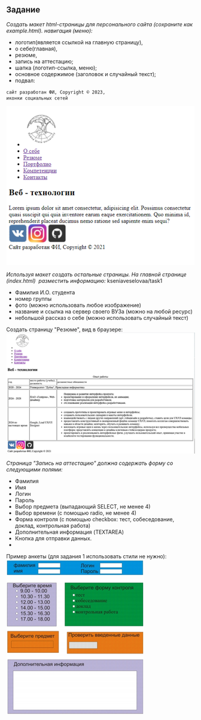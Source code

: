 ## Задание

_Создать макет html-страницы для персонального сайта (сохраните как example.html).
навигация (меню):_
+ логотип(является ссылкой на главную страницу),
+ о себе(главная),
+ резюме,
+ запись на аттестацию;
+ шапка (логотип-ссылка, меню);
+ основное содержимое (заголовок и случайный текст);
+ подвал:
```text
сайт разработан ФИ, Copyright © 2023,
иконки социальных сетей
```
![Изображение_1_из_задания](img/others/i.png)

_Используя макет создать остальные страницы.
На главной странице (index.html)  разместить информацию:_
kseniaveselovaa/task1
+ Фамилия И.О. студента
+ номер группы
+ фото (можно использовать любое изображение)
+ название и ссылка на сервер своего ВУЗа (можно на любой ресурс)
+ небольшой рассказ о себе (можно использовать случайный текст)


Создать страницу "Резюме", вид в браузере:
![Изображение_2_из_задания](img/others/ii.png)

_Страница "Запись на аттестацию" должна содержать форму со следующими полями:_

+ Фамилия
+ Имя
+ Логин
+ Пароль
+ Выбор предмета (выпадающий SELECT, не менее 4)
+ Выбор времени (с помощью radio, не менее 4)
+ Форма контроля (с помощью checkbox: тест, собеседование, доклад, контрольная работа)
+ Дополнительная информация (TEXTAREA)
+ Кнопка для отправки данных.
+ 
Пример анкеты (для задания 1 использовать стили не нужно):
![Изображение_3_из_задания](img/others/iii.jpg)